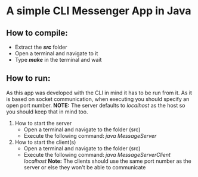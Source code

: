 # A simple CLI Messenger App in Java

## How to compile:
* Extract the _**src**_ folder
* Open a terminal and navigate to it
* Type _**make**_ in the terminal and wait

## How to run:
As this app was developed with the CLI in mind it has to be run from it.
As it is based on socket communication, when executing you should specify an open port number.
**NOTE:** The server defaults to _localhost_ as the host so you should keep that in mind too.

1. How to start the server
	* Open a terminal and navigate to the folder (src)
	* Execute the following command: _java MessageServer <portnumber>_
2. How to start the client(s)
	* Open a terminal and navigate to the folder (src)
	* Execute the following command: _java MessageServerClient localhost <portnumber>_
**Note:** The clients should use the same port number as the server or else they won't be able to communicate
	
